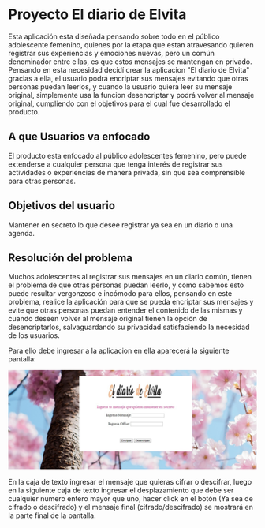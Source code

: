 # Proyecto El diario de Elvita
Esta aplicación esta diseñada pensando sobre todo en el público adolescente femenino, quienes por la etapa que estan atravesando quieren registrar sus experiencias y emociones nuevas, pero un común denominador entre ellas, es que estos mensajes se mantengan en privado. Pensando en esta necesidad decidí crear la aplicacion "El diario de Elvita" gracias a ella, el usuario podrá encriptar sus mensajes evitando que otras  personas puedan leerlos, y cuando la usuario quiera leer su mensaje original, simplemente usa la funcion desencriptar y podrá volver al mensaje original, cumpliendo con el objetivos para el cual fue desarrollado el producto.


## A que Usuarios va enfocado
El producto esta enfocado al público adolescentes femenino, pero puede extenderse a cualquier persona que tenga interés de registrar sus actividades o experiencias de manera privada, sin que sea comprensible para otras personas.


## Objetivos del usuario
Mantener en secreto lo que desee registrar ya sea en un diario o una agenda.

## Resolución del problema
Muchos adolescentes al registrar sus mensajes en un diario común, tienen el problema de que otras personas puedan leerlo, y como sabemos esto puede resultar vergonzoso e incómodo para ellos, pensando en este problema, realice la aplicación para que se pueda encriptar sus mensajes y evite que otras personas puedan entender el contenido de las mismas y cuando deseen volver al mensaje original tienen la opción de desencriptarlos, salvaguardando su privacidad satisfaciendo la necesidad de los usuarios.

Para ello debe ingresar a la aplicacion en ella aparecerá la siguiente pantalla:

![image](https://github.com/ElviaVega/LIM009-Cipher/blob/master/src/img/pantalla_readme.jpg)

En la caja de texto ingresar el mensaje que quieras cifrar o descifrar, luego en la siguiente caja de texto ingresar el desplazamiento que debe ser cualquier numero entero mayor que uno, hacer click en el botón (Ya sea de cifrado o descifrado) y el mensaje final (cifrado/descifrado) se mostrará en la parte final de la pantalla.

